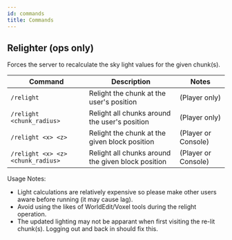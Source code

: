```yaml
---
id: commands
title: Commands
---
```


## Relighter (ops only)
Forces the server to recalculate the sky light values for the given chunk(s).

| Command | Description | Notes |
| ------- | ----------- | ----- |
| `/relight` | Relight the chunk at the user's position | (Player only) |
| `/relight <chunk_radius>` | Relight all chunks around the user's position | (Player only) |
| `/relight <x> <z>` | Relight the chunk at the given block position | (Player or Console) |
| `/relight <x> <z> <chunk_radius>` | Relight all chunks around the given block position | (Player or Console) |

Usage Notes:
- Light calculations are relatively expensive so please make other users aware before running (it may cause lag).
- Avoid using the likes of WorldEdit/Voxel tools during the relight operation.
- The updated lighting may not be apparant when first visiting the re-lit chunk(s). Logging out and back in should fix this.
